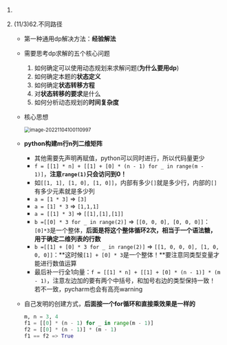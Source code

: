 1. 

2. (11/3)62.不同路径

   - 第一种通用dp解决方法：**经验解法**

   - 需要思考dp求解的五个核心问题

     1. 如何确定可以使用动态规划来求解问题(**为什么要用dp**)
     2. 如何确定本题的**状态定义**
     3. 如何确定**状态转移方程**
     4. 对**状态转移的要求**是什么
     5. 如何分析动态规划的**时间复杂度**

   - 核心思想

     <img src="/Users/leizhenhao/Library/Application Support/typora-user-images/image-20221104100110997.png" alt="image-20221104100110997" style="zoom:80%;" />

   - **python构建m行n列二维矩阵**

     - 其他需要先声明再赋值，python可以同时进行，所以代码量更少
     - `f = [[1] * n] + [[1] + [0] * (n - 1) for _ in range(m - 1)]`，**注意`range(1)`只会访问到0！**
     - 如`[[1, 1], [1, 0], [1, 0]]`，内部有多少`[]`就是多少行，内部的`[]`有多少元素就是多少列
     - `a = [1 * 3]` $\Rightarrow$ `[3]`
     - `a = [1] * 3` $\Rightarrow$ `[1,1,1]`
     - `a = [[1] * 3]` $\Rightarrow$ `[[1],[1],[1]]`
     - `b =[[0] * 3 for _ in range(2)]` $\Rightarrow$ `[[0, 0, 0], [0, 0, 0]]`：`[0]*3`是一个整体，**后面是将这个整体循环2次，相当于一个语法糖，用于确定二维列表的行数**
     - `b =[[1] + [0] * 3 for _ in range(2)]` $\Rightarrow$ `[[1, 0, 0, 0], [1, 0, 0, 0]]`：**这时候`[1] + [0] * 3`是一个整体！**要注意同类型变量才能进行数值运算
     - 最后补一行全1向量：`f = [[1] * n] + [[1] + [0] * (n - 1)] * (m - 1)`，注意左边加的要有两个中括号，和加号右边的类型保持一致！若不一致，pycharm也会有高亮warning

   - 自己发明的创建方式，**后面接一个for循环和直接乘效果是一样的**

     ```python
     m, n = 3, 4
     f1 = [[0] * (n - 1) for _ in range(m - 1)]
     f2 = [[0] * (n - 1)] * (m - 1)
     f1 == f2 => True